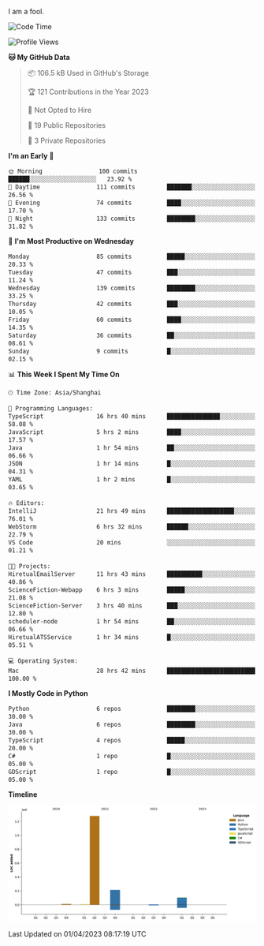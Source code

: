 I am a fool.

<!--START_SECTION:waka-->
![Code Time](http://img.shields.io/badge/Code%20Time-245%20hrs%2051%20mins-blue)

![Profile Views](http://img.shields.io/badge/Profile%20Views-3-blue)

**🐱 My GitHub Data** 

> 📦 106.5 kB Used in GitHub's Storage 
 > 
> 🏆 121 Contributions in the Year 2023
 > 
> 🚫 Not Opted to Hire
 > 
> 📜 19 Public Repositories 
 > 
> 🔑 3 Private Repositories 
 > 
**I'm an Early 🐤** 

```text
🌞 Morning                100 commits         ██████░░░░░░░░░░░░░░░░░░░   23.92 % 
🌆 Daytime                111 commits         ███████░░░░░░░░░░░░░░░░░░   26.56 % 
🌃 Evening                74 commits          ████░░░░░░░░░░░░░░░░░░░░░   17.70 % 
🌙 Night                  133 commits         ████████░░░░░░░░░░░░░░░░░   31.82 % 
```
📅 **I'm Most Productive on Wednesday** 

```text
Monday                   85 commits          █████░░░░░░░░░░░░░░░░░░░░   20.33 % 
Tuesday                  47 commits          ███░░░░░░░░░░░░░░░░░░░░░░   11.24 % 
Wednesday                139 commits         ████████░░░░░░░░░░░░░░░░░   33.25 % 
Thursday                 42 commits          ███░░░░░░░░░░░░░░░░░░░░░░   10.05 % 
Friday                   60 commits          ████░░░░░░░░░░░░░░░░░░░░░   14.35 % 
Saturday                 36 commits          ██░░░░░░░░░░░░░░░░░░░░░░░   08.61 % 
Sunday                   9 commits           █░░░░░░░░░░░░░░░░░░░░░░░░   02.15 % 
```


📊 **This Week I Spent My Time On** 

```text
🕑︎ Time Zone: Asia/Shanghai

💬 Programming Languages: 
TypeScript               16 hrs 40 mins      ███████████████░░░░░░░░░░   58.08 % 
JavaScript               5 hrs 2 mins        ████░░░░░░░░░░░░░░░░░░░░░   17.57 % 
Java                     1 hr 54 mins        ██░░░░░░░░░░░░░░░░░░░░░░░   06.66 % 
JSON                     1 hr 14 mins        █░░░░░░░░░░░░░░░░░░░░░░░░   04.31 % 
YAML                     1 hr 2 mins         █░░░░░░░░░░░░░░░░░░░░░░░░   03.65 % 

🔥 Editors: 
IntelliJ                 21 hrs 49 mins      ███████████████████░░░░░░   76.01 % 
WebStorm                 6 hrs 32 mins       ██████░░░░░░░░░░░░░░░░░░░   22.79 % 
VS Code                  20 mins             ░░░░░░░░░░░░░░░░░░░░░░░░░   01.21 % 

🐱‍💻 Projects: 
HiretualEmailServer      11 hrs 43 mins      ██████████░░░░░░░░░░░░░░░   40.86 % 
ScienceFiction-Webapp    6 hrs 3 mins        █████░░░░░░░░░░░░░░░░░░░░   21.08 % 
ScienceFiction-Server    3 hrs 40 mins       ███░░░░░░░░░░░░░░░░░░░░░░   12.80 % 
scheduler-node           1 hr 54 mins        ██░░░░░░░░░░░░░░░░░░░░░░░   06.66 % 
HiretualATSService       1 hr 34 mins        █░░░░░░░░░░░░░░░░░░░░░░░░   05.51 % 

💻 Operating System: 
Mac                      28 hrs 42 mins      █████████████████████████   100.00 % 
```

**I Mostly Code in Python** 

```text
Python                   6 repos             ████████░░░░░░░░░░░░░░░░░   30.00 % 
Java                     6 repos             ████████░░░░░░░░░░░░░░░░░   30.00 % 
TypeScript               4 repos             █████░░░░░░░░░░░░░░░░░░░░   20.00 % 
C#                       1 repo              █░░░░░░░░░░░░░░░░░░░░░░░░   05.00 % 
GDScript                 1 repo              █░░░░░░░░░░░░░░░░░░░░░░░░   05.00 % 
```



**Timeline**

![Lines of Code chart](https://raw.githubusercontent.com/VeejaLiu/VeejaLiu/master/assets/bar_graph.png)


 Last Updated on 01/04/2023 08:17:19 UTC
<!--END_SECTION:waka-->
